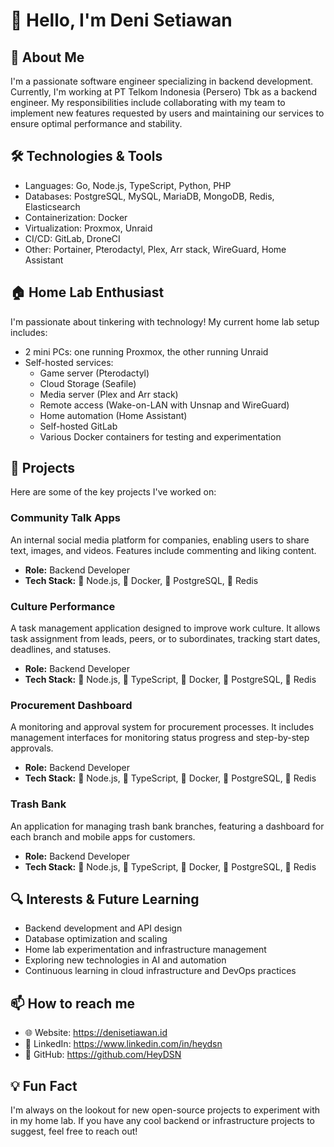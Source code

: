 # 👋 Hello, I'm Deni Setiawan

## 🚀 About Me
I'm a passionate software engineer specializing in backend development. Currently, I'm working at PT Telkom Indonesia (Persero) Tbk as a backend engineer. My responsibilities include collaborating with my team to implement new features requested by users and maintaining our services to ensure optimal performance and stability.

## 🛠️ Technologies & Tools
- Languages: Go, Node.js, TypeScript, Python, PHP
- Databases: PostgreSQL, MySQL, MariaDB, MongoDB, Redis, Elasticsearch
- Containerization: Docker
- Virtualization: Proxmox, Unraid
- CI/CD: GitLab, DroneCI
- Other: Portainer, Pterodactyl, Plex, Arr stack, WireGuard, Home Assistant

## 🏠 Home Lab Enthusiast
I'm passionate about tinkering with technology! My current home lab setup includes:
- 2 mini PCs: one running Proxmox, the other running Unraid
- Self-hosted services:
  - Game server (Pterodactyl)
  - Cloud Storage (Seafile)
  - Media server (Plex and Arr stack)
  - Remote access (Wake-on-LAN with Unsnap and WireGuard)
  - Home automation (Home Assistant)
  - Self-hosted GitLab
  - Various Docker containers for testing and experimentation

## 🌟 Projects
Here are some of the key projects I've worked on:

### Community Talk Apps
An internal social media platform for companies, enabling users to share text, images, and videos. Features include commenting and liking content.
- **Role:** Backend Developer
- **Tech Stack:** 📗 Node.js, 🐳 Docker, 🐘 PostgreSQL, 🔴 Redis

### Culture Performance
A task management application designed to improve work culture. It allows task assignment from leads, peers, or to subordinates, tracking start dates, deadlines, and statuses.
- **Role:** Backend Developer
- **Tech Stack:** 📗 Node.js, 📘 TypeScript, 🐳 Docker, 🐘 PostgreSQL, 🔴 Redis

### Procurement Dashboard
A monitoring and approval system for procurement processes. It includes management interfaces for monitoring status progress and step-by-step approvals.
- **Role:** Backend Developer
- **Tech Stack:** 📗 Node.js, 📘 TypeScript, 🐳 Docker, 🐘 PostgreSQL, 🔴 Redis

### Trash Bank
An application for managing trash bank branches, featuring a dashboard for each branch and mobile apps for customers.
- **Role:** Backend Developer
- **Tech Stack:** 📗 Node.js, 📘 TypeScript, 🐳 Docker, 🐘 PostgreSQL, 🔴 Redis

## 🔍 Interests & Future Learning
- Backend development and API design
- Database optimization and scaling
- Home lab experimentation and infrastructure management
- Exploring new technologies in AI and automation
- Continuous learning in cloud infrastructure and DevOps practices

## 📫 How to reach me
- 🌐 Website: https://denisetiawan.id
- 💼 LinkedIn: https://www.linkedin.com/in/heydsn
- 🐙 GitHub: https://github.com/HeyDSN

## 💡 Fun Fact
I'm always on the lookout for new open-source projects to experiment with in my home lab. If you have any cool backend or infrastructure projects to suggest, feel free to reach out!
